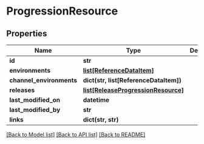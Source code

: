 # ProgressionResource

## Properties
Name | Type | Description | Notes
------------ | ------------- | ------------- | -------------
**id** | **str** |  | [optional] 
**environments** | [**list[ReferenceDataItem]**](ReferenceDataItem.md) |  | [optional] 
**channel_environments** | **dict(str, list[ReferenceDataItem])** |  | [optional] 
**releases** | [**list[ReleaseProgressionResource]**](ReleaseProgressionResource.md) |  | [optional] 
**last_modified_on** | **datetime** |  | [optional] 
**last_modified_by** | **str** |  | [optional] 
**links** | **dict(str, str)** |  | [optional] 

[[Back to Model list]](../README.md#documentation-for-models) [[Back to API list]](../README.md#documentation-for-api-endpoints) [[Back to README]](../README.md)


